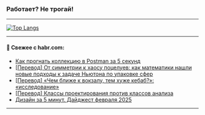 ### Работает? Не трогай!

---
<!--
#### 🛠️ Technical stack:

![Java](https://img.shields.io/badge/Java-informational?logo=Oracle&style=flat&logoColor=white&color=FF4500)
![Kotlin](https://img.shields.io/badge/Kotlin-informational?logo=Kotlin&style=flat&logoColor=white&color=774D97)
![TS](https://img.shields.io/badge/TypeScript-informational?logo=typeScript&style=flat&logoColor=black&color=017acc)
![Python](https://img.shields.io/badge/Python-informational?logo=Python&style=flat&logoColor=black&color=ffdd54) <br>
![Spring](https://img.shields.io/badge/Spring-informational?logo=Spring&style=flat&logoColor=white&color=6DB33F) 
![SpringBoot](https://img.shields.io/badge/SpringBoot-informational?logo=SpringBoot&style=flat&logoColor=white&color=6DB33F)
![Nest](https://img.shields.io/badge/NestJS-informational?logo=NestJS&style=flat&logoColor=white&color=E0234E) 
![NodeJS](https://img.shields.io/badge/NodeJS-informational?logo=node.js&style=flat&logoColor=white&color=70A760)<br>
![PostgreSQL](https://img.shields.io/badge/PostgreSQL-informational?logo=PostgreSQL&style=flat&logoColor=white&color=DAA520)
![MongoDB](https://img.shields.io/badge/MongoDB-informational?logo=MongoDB&style=flat&logoColor=white&color=870000)
![Apache](https://img.shields.io/badge/Apache-informational?logo=apache&style=flat&logoColor=white&color=f74e28)

___ 
-->

<!--- #### 🛠️ : --->

[![Top Langs](https://github-readme-stats-82jvfl3w3-advtsettinggmailcoms-projects.vercel.app/api/top-langs/?username=zloylis&langs_count=10&hide_title=true&title_color=e6edf3&size_weight=0.5&count_weight=0.5&layout=compact&hide_progress=true&hide_border=true&theme=dracula)](https://github.com/zloylis)

<!---


####  :octocat:&nbsp;&nbsp; Статистика:

![GitHub stats](https://github-readme-stats-u2qms2cxw-advtsettinggmailcoms-projects.vercel.app/api?username=zloylis&show_icons=true&hide_border=true&theme=dracula&title_color=e6edf3&include_all_commits=true&count_private=true&hide_rank=false&hide_title=true&rank_icon=github)
-->
---

#### 💬 Свежее с habr.com:

<!-- BLOG-POST-LIST:START -->
- [Как прогнать коллекцию в Postman за 5 секунд](https://habr.com/ru/companies/alfa/articles/883230/?utm_source=habrahabr&utm_medium=rss&utm_campaign=883230)
- [[Перевод] От симметрии к хаосу поцелуев: как математики нашли новые подходы к задаче Ньютона по упаковке сфер](https://habr.com/ru/articles/885914/?utm_source=habrahabr&utm_medium=rss&utm_campaign=885914)
- [[Перевод] «Чем ближе к вокзалу, тем хуже кебаб?»: «исследование»](https://habr.com/ru/articles/885880/?utm_source=habrahabr&utm_medium=rss&utm_campaign=885880)
- [[Перевод] Классы проектирования против классов анализа](https://habr.com/ru/articles/885906/?utm_source=habrahabr&utm_medium=rss&utm_campaign=885906)
- [Дизайн за 5 минут. Дайджест февраля 2025](https://habr.com/ru/companies/garage8/articles/885904/?utm_source=habrahabr&utm_medium=rss&utm_campaign=885904)
<!-- BLOG-POST-LIST:END -->

---

